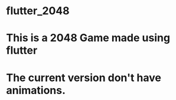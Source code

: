 # flutter_2048
 
# This is a 2048 Game made using flutter 

# The current version don't have animations.
